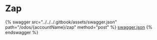 # Zap

{% swagger src="../../../.gitbook/assets/swagger.json" path="/odos/{accountName}/zap" method="post" %}
[swagger.json](../../../.gitbook/assets/swagger.json)
{% endswagger %}
